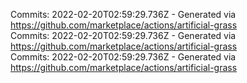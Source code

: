 Commits: 2022-02-20T02:59:29.736Z - Generated via https://github.com/marketplace/actions/artificial-grass
<br>
Commits: 2022-02-20T02:59:29.736Z - Generated via https://github.com/marketplace/actions/artificial-grass
<br>
Commits: 2022-02-20T02:59:29.736Z - Generated via https://github.com/marketplace/actions/artificial-grass
<br>
